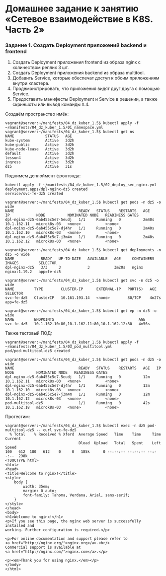 # Домашнее задание к занятию «Сетевое взаимодействие в K8S. Часть 2»
### Задание 1. Создать Deployment приложений backend и frontend
1) Создать Deployment приложения frontend из образа nginx с количеством реплик 3 шт.
2) Создать Deployment приложения backend из образа multitool.
3) Добавить Service, которые обеспечат доступ к обоим приложениям внутри кластера.
4) Продемонстрировать, что приложения видят друг друга с помощью Service.
5) Предоставить манифесты Deployment и Service в решении, а также скриншоты или вывод команды п.4.

Создаём пространство имён:
```
vagrant@server:~/manifests/04_dz_kuber_1.5$ kubectl apply -f ~/manifests/04_dz_kuber_1.5/01_namespace.yml
vagrant@server:~/manifests/04_dz_kuber_1.5$ kubectl get ns
NAME              STATUS   AGE
kube-system       Active   3d2h
kube-public       Active   3d2h
kube-node-lease   Active   3d2h
default           Active   3d2h
lesson4           Active   3d2h
ingress           Active   3d2h
dz5               Active   31s
```
Поднимем деплоймент фронтэнда:
```
kubectl apply -f ~/manifests/04_dz_kuber_1.5/02_deploy_svc_nginx.yml
deployment.apps/dpl-nginx-dz5 created
service/svc-fe-dz5 created

vagrant@server:~/manifests/04_dz_kuber_1.5$ kubectl get pods -n dz5 -o wide
NAME                             READY   STATUS    RESTARTS   AGE     IP            NODE          NOMINATED NODE   READINESS GATES
dpl-nginx-dz5-6ab455c5e7-5eudj   1/1     Running   0          2m40s   10.1.162.11   microk8s-03   <none>           <none>
dpl-nginx-dz5-6ab455c5e7-dj4hr   1/1     Running   0          2m40s   10.1.162.10   microk8s-03   <none>           <none>
dpl-nginx-dz5-6ab455c5e7-j3m4m   1/1     Running   0          2m40s   10.1.162.12   microk8s-03   <none>           <none>

vagrant@server:~/manifests/04_dz_kuber_1.5$ kubectl get deployments -n dz5 -o wide
NAME            READY   UP-TO-DATE   AVAILABLE   AGE     CONTAINERS   IMAGES         SELECTOR
dpl-nginx-dz5   3/3     3            3           3m20s   nginx        nginx:1.19.2   app=fe-dz5

vagrant@server:~/manifests/04_dz_kuber_1.5$ kubectl get svc -n dz5 -o wide
NAME         TYPE        CLUSTER-IP      EXTERNAL-IP   PORT(S)   AGE     SELECTOR
svc-fe-dz5   ClusterIP   10.161.193.14   <none>        80/TCP    4m27s   app=fe-dz5

vagrant@server:~/manifests/04_dz_kuber_1.5$ kubectl get ep -n dz5 -o wide
NAME         ENDPOINTS                                      AGE
svc-fe-dz5   10.1.162.10:80,10.1.162.11:80,10.1.162.12:80   4m56s
```
Также тестовый ПОД:
```
vagrant@server:~/manifests/04_dz_kuber_1.5$ kubectl apply -f ~/manifests/04_dz_kuber_1.5/03_pod_multitool.yml
pod/pod-multitool-dz5 created

vagrant@server:~/manifests/04_dz_kuber_1.5$ kubectl get pods -n dz5 -o wide
NAME                             READY   STATUS    RESTARTS   AGE   IP            NODE          NOMINATED NODE   READINESS GATES
dpl-nginx-dz5-6ab455c5e7-5eudj   1/1     Running   0          12m   10.1.162.11   microk8s-03   <none>           <none>
dpl-nginx-dz5-6ab455c5e7-dj4hr   1/1     Running   0          12m   10.1.162.10   microk8s-03   <none>           <none>
dpl-nginx-dz5-6ab455c5e7-j3m4m   1/1     Running   0          12m   10.1.162.12   microk8s-03   <none>           <none>
pod-multitool-dz5                1/1     Running   0          42s   10.1.162.18   microk8s-03   <none>           <none>
```
Протестим:
```
vagrant@server:~/manifests/04_dz_kuber_1.5$ kubectl exec -n dz5 pod-multitool-dz5 -- curl svc-fe-dz5
  % Total    % Received % Xferd  Average Speed   Time    Time     Time  Current
                                 Dload  Upload   Total   Spent    Left  Speed
100   612  100   612    0     0   185k      0 --:--:-- --:--:-- --:--:--  298k
<!DOCTYPE html>
<html>
<head>
<title>Welcome to nginx!</title>
<style>
    body {
        width: 35em;
        margin: 0 auto;
        font-family: Tahoma, Verdana, Arial, sans-serif;
    }
</style>
</head>
<body>
<h1>Welcome to nginx!</h1>
<p>If you see this page, the nginx web server is successfully installed and
working. Further configuration is required.</p>

<p>For online documentation and support please refer to
<a href="http://nginx.org/">nginx.org</a>.<br/>
Commercial support is available at
<a href="http://nginx.com/">nginx.com</a>.</p>

<p><em>Thank you for using nginx.</em></p>
</body>
</html>
```



